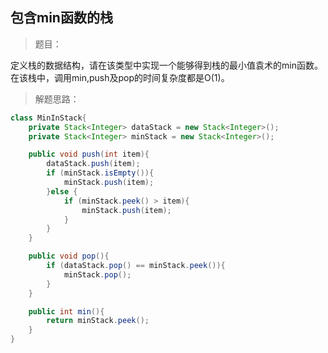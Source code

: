 <link href="markdown.css" rel="stylesheet"></link>

## 包含min函数的栈
> 题目：  
 
定义栈的数据结构，请在该类型中实现一个能够得到栈的最小值袁术的min函数。  
在该栈中，调用min,push及pop的时间复杂度都是O(1)。
> 解题思路： 
```java
class MinInStack{
    private Stack<Integer> dataStack = new Stack<Integer>();
    private Stack<Integer> minStack = new Stack<Integer>();

    public void push(int item){
        dataStack.push(item);
        if (minStack.isEmpty()){
            minStack.push(item);
        }else {
            if (minStack.peek() > item){
                minStack.push(item);
            }
        }
    }

    public void pop(){
        if (dataStack.pop() == minStack.peek()){
            minStack.pop();
        }
    }

    public int min(){
        return minStack.peek();
    }
}

```
